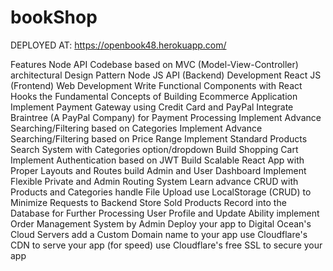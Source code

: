 # bookShop

DEPLOYED AT:  https://openbook48.herokuapp.com/

Features
Node API Codebase based on MVC (Model-View-Controller) architectural Design Pattern
Node JS API (Backend) Development
React JS (Frontend) Web Development
Write Functional Components with React Hooks
the Fundamental Concepts of Building Ecommerce Application
Implement Payment Gateway using Credit Card and PayPal
Integrate Braintree (A PayPal Company) for Payment Processing
Implement Advance Searching/Filtering based on Categories
Implement Advance Searching/Filtering based on Price Range
Implement Standard Products Search System with Categories option/dropdown
Build Shopping Cart
Implement Authentication based on JWT
Build Scalable React App with Proper Layouts and Routes
build Admin and User Dashboard
Implement Flexible Private and Admin Routing System Learn advance CRUD with Products and Categories
handle File Upload
use LocalStorage (CRUD) to Minimize Requests to Backend
Store Sold Products Record into the Database for Further Processing User Profile and Update Ability
implement Order Management System by Admin
Deploy your app to Digital Ocean's Cloud Servers
add a Custom Domain name to your app
use Cloudflare's CDN to serve your app (for speed)
use Cloudflare's free SSL to secure your app

